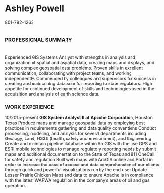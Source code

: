 # Ashley Powell
801-792-1263
#

### PROFESSIONAL SUMMARY
#
Experienced GIS Systems Analyst with strengths in analysis and organization of spatial and aspatial data, creating maps and displays, and solving complex geospatial data problems. Proven skills in excellent communication, collaborating with project teams, and working independently. Commended by colleagues and supervisors for success in creating and maintaining database for reporting to state regulators. High appetite for continued development of skills and technologies used in the acquisition and analysis of earth science data.

### WORK EXPERIENCE
10/2015-present	__GIS System Analyst II at Apache Corporation__, Houston Texas
Produce maps and manage geospatial data by employing best practices in requirements gathering and data quality conventions
Conduct processing, modeling, and analysis for several departments including Geology, Land, HSSE (health, safety and environment), and Engineering
Create and maintain pipeline database within ArcGIS with the use GPS and ESRI mobile technologies to manage regulatory reporting needs by submit maps and additional documentation to the State of Texas and 811 OneCall for safety and regulation
Built web maps with ArcGIS online and Portal in order to increase the ease of access and data comprehension of our clients through quick and powerful visualizations run by the end user 
Update Lesser Prairie Chicken Maps and data to ensure Apache is in compliance with the latest WAFWA regulation in the company’s areas of oil and gas operation.
